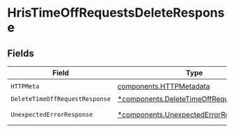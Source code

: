 # HrisTimeOffRequestsDeleteResponse


## Fields

| Field                                                                                               | Type                                                                                                | Required                                                                                            | Description                                                                                         |
| --------------------------------------------------------------------------------------------------- | --------------------------------------------------------------------------------------------------- | --------------------------------------------------------------------------------------------------- | --------------------------------------------------------------------------------------------------- |
| `HTTPMeta`                                                                                          | [components.HTTPMetadata](../../models/components/httpmetadata.md)                                  | :heavy_check_mark:                                                                                  | N/A                                                                                                 |
| `DeleteTimeOffRequestResponse`                                                                      | [*components.DeleteTimeOffRequestResponse](../../models/components/deletetimeoffrequestresponse.md) | :heavy_minus_sign:                                                                                  | TimeOffRequests                                                                                     |
| `UnexpectedErrorResponse`                                                                           | [*components.UnexpectedErrorResponse](../../models/components/unexpectederrorresponse.md)           | :heavy_minus_sign:                                                                                  | Unexpected error                                                                                    |
